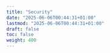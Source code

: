 ```yaml
---
title: "Security"
date: "2025-06-06T00:44:31+01:00"
lastmod: "2025-06-06T00:44:31+01:00"
draft: false
toc: false
weight: 400
---
```

